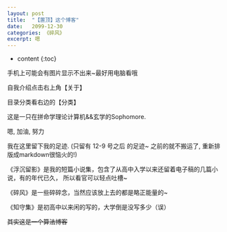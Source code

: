 ```yaml
---
layout: post
title:  "【置顶】这个博客"
date:   2099-12-30
categories: 《碎风》
excerpt: 嗯
---
```


* content
{:toc}

手机上可能会有图片显示不出来~最好用电脑看哦

自我介绍点击右上角【关于】

目录分类看右边的【分类】

这是一只在拼命学理论计算机&&玄学的Sophomore.

嗯, 加油, 努力

我在这里留下我的足迹. (只留有 12-9 号之后  的足迹~ 之前的就不搬运了, 重新排版成markdown很恼火的!)

《浮沉留影》是我的短篇小说集，包含了从高中入学以来还留着电子稿的几篇小说，有的年代已久， 所以看官可以轻点吐槽~

《碎风》是一些碎碎念，当然应该放上去的都是略正能量的~

《知守集》是初高中以来闲的写的，大学倒是没写多少（误）

~~其实这是一个算法博客~~
